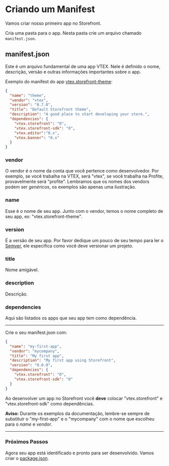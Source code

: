 # Criando um Manifest

Vamos criar nosso primeiro app no Storefront.

Cria uma pasta para o app. Nesta pasta crie um arquivo chamado `manifest.json`.

## manifest.json

Este é um arquivo fundamental de uma app VTEX. Nele é definido o nome, descrição, versão e outras informações importantes sobre o app.

Exemplo do manifest do app [vtex.storefront-theme](https://github.com/vtex-apps/theme):
```json
{
  "name": "theme",
  "vendor": "vtex",
  "version": "0.7.0",
  "title": "Default Storefront theme",
  "description": "A good place to start developing your store.",
  "dependencies": {
    "vtex.storefront": "0",
    "vtex.storefront-sdk": "0",
    "vtex.editor":"0.x",
    "vtex.banner": "0.x"
  }
}
```

### vendor

O vendor é o nome da conta que você pertence como desenvolvedor. Por exemplo, se você trabalha na VTEX, será "vtex", se você trabalha na Profite, provavelmente será "profite". Lembramos que os nomes dos vendors podem ser _genéricos_, os exemplos são apenas uma ilustração.

### name

Esse é o nome de seu app. Junto com o vendor, temos o nome completo de seu app, ex: "vtex.storefront-theme".

### version

É a versão de seu app. Por favor dedique um pouco de seu tempo para ler o [Semver](http://semver.org/), ele especifica como você deve versionar um projeto.

### title

Nome amigável.

### description

Descrição.

### dependencies

Aqui são listados os apps que seu app tem como dependência.

---

Crie o seu manifest.json com:

```json
{
  "name": "my-first-app",
  "vendor": "mycompany",
  "title": "My first app",
  "description": "My first app using Storefront",
  "version": "0.0.0",
  "dependencies": {
    "vtex.storefront": "0",
    "vtex.storefront-sdk": "0"
  }
}
```

Ao desenvolver um app no Storefront você **deve** colocar "vtex.storefront" e "vtex.storefront-sdk" como dependências.

**Aviso:** Durante os exemplos da documentação, lembre-se sempre de substituir o "my-first-app" e o "mycompany" com o nome que escolheu para o _name_ e _vendor_.

---

### Próximos Passos

Agora seu app está identificado e pronto para ser desenvolvido. Vamos criar o [package.json](package.md).
